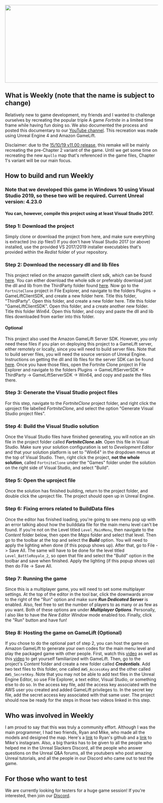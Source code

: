 <img src="https://raw.githubusercontent.com/pivotman319-new/fortnite-clone-ue4/master/readme_images/T_Frontend_UI_Wordmark-512_black.png" width="512" height="256"></img>
## What is Weekly (note that the name is subject to change)
Relatively new to game development, my friends and I wanted to challenge ourselves by recreating the popular triple A game *Fortnite* in a limited time frame while having fun doing so. We also documented the process and posted this documentary to our [YouTube channel](https://www.youtube.com/watch?v=UCyIgPcXKLQ). This recreation was made using Unreal Engine 4 and Amazon GameLift.

Disclaimer: due to the [15/10/19 v11.00 release](https://www.epicgames.com/fortnite/en-US/home), this remake will be mainly recreating the pre-Chapter 2 variant of the game. Until we get some time on recreating the new `Apollo` map that's referenced in the game files, Chapter 1's variant will be our main focus.

## How to build and run Weekly
### Note that we developed this game in Windows 10 using Visual Studio 2019, so these two will be required. Current Unreal version: 4.23.0
#### You can, however, compile this project using at least Visual Studio 2017.

### Step 1: Download the project
Simply clone or download the project from here, and make sure everything is extracted (no zip files!) If you don't have Visual Studio 2017 (or above) installed, use the provided VS 2017/2019 installer executables that's provided within the _Redist_ folder of your repository.

### Step 2: Download the necessary dll and lib files
This project relied on the amazon gamelift client sdk, which can be found [here](https://github.com/YetiTech-Studios/UE4GameLiftClientSDK). You can either download the whole sdk or preferably download just the dll and lib from the ThirdParty folder found [here](https://github.com/YetiTech-Studios/UE4GameLiftClientSDK/tree/master/GameLiftClientSDK/ThirdParty/GameLiftClientSDK/Win64). Now go to the `FortniteClone` project in File Explorer, and navigate to the folders Plugins -> GameLiftClientSDK, and create a new folder here. Title this folder, "ThirdParty". Open this folder, and create a new folder here. Title this folder "GameLiftClientSDK". Open this folder, and a create another new folder. Title this folder *Win64*. Open this folder, and copy and paste the dll and lib files downloaded from earlier into this folder.

#### Optional
This project also used the Amazon GameLift Server SDK. However, you only need these files if you plan on deploying this project to a GameLift server, either remotely or locally, since you will need to build server files. Note that to build server files, you will need the source version of Unreal Engine. Instructions on getting the dll and lib files for the server SDK can be found [here](https://docs.aws.amazon.com/gamelift/latest/developerguide/integration-engines-setup-unreal.html). Once you have those files, open the Fortnite Clone project in File Explorer and navigate to the folders Plugins -> GameLiftServerSDK -> ThirdParty -> GameLiftServerSDK -> Win64, and copy and paste the files there.

### Step 3: Generate the Visual Studio project files
For this step, navigate to the *FortniteClone* project folder, and right click the uproject file labelled *FortniteClone*, and select the option "Generate Visual Studio project files". 

### Step 4: Build the Visual Studio solution
Once the Visual Studio files have finished generating, you will notice an sln file in the project folder called ***FortniteClone.sln***. Open this file in Visual Studio. Make sure your solution configuration is set to *Development Editor* and that your solution platform is set to "Win64" in the dropdown menus at the top of Visual Studio. Then, right click the project, **not the whole solution**, called `FortniteClone` under the "Games" folder under the solution on the right side of Visual Studio, and select "Build".

### Step 5: Open the uproject file
Once the solution has finished building, return to the project folder, and double click the uproject file. The project should open up in Unreal Engine.

### Step 6: Fixing errors related to BuildData files
Once the editor has finished loading, you're going to see menu pop up with an error talking about how the builddata file for the main menu level can't be found. If you're not on the Level titled `Level_MainMenu`, then navigate to the *Content* folder below, then open the *Maps* folder and select that level. Then go to the toolbar at the top and select the ***Build*** option. You will need to apply the lighting when done (if this popup shows up). After that, go to File -> Save All. The same will have to be done for the level titled `Level_BattleRoyale_2`, so open that file and select the "Build" option in the toolbar and save when finished. Apply the lighting (if this popup shows up) then do File -> Save All.

### Step 7: Running the game
Since this is a multiplayer game, you will need to set some multiplayer settings. At the top of the editor in the tool bar, click the downwards arrow to the right of the "Run" option and make sure ***Run Dedicated Server*** is enabled. Also, feel free to set the number of players to as many or as few as you want. Both of these options are under ***Multiplayer Options***. Personally, I also like to have the *New Editor Window* mode enabled too. Finally, click the "Run" button and have fun!

### Step 8: Hosting the game on GameLift (Optional)
If you chose to do the optional part of step 2, you can host the game on Amazon GameLift to generate your own codes for the main menu level and play the packaged game with other people. First, watch this [video](https://youtu.be/Iq2LpwXogTw) as well as this [video](https://youtu.be/2I8JDeMGkgc) to get yourself familiarized with GameLift. Then, go to the project's *Content* folder and create a new folder called ***Credentials***. Add two text files to this folder, one called `AWS_AccessKey` and the other called `AWS_SecretKey`. Note that you may not be able to add text files in the Unreal Engine Editor, so use File Explorer, a text editor, Visual Studio, or something else to do so. In the access key file, add the access key associated with the AWS user you created and added GameLift privileges to. In the secret key file, add the secret access key associated with that same user. The project should now be ready for the steps in those two videos linked in this step.

## Who was involved in Weekly
I am proud to say that this was truly a community effort. Although I was the main programmer, I had two friends, Ryan and Mike, who made all the models and designed the map. Here's a [link](https://github.com/rthomas24) to Ryan's github and a [link](https://www.instagram.com/mikedecaprio1/) to Mike's instagram. Also, a big thanks has to be given to all the people who helped me in the Unreal Slackers Discord, all the people who answer questions on the Unreal Q&A forums, all the youtubers who post amazing Unreal tutorials, and all the people in our Discord who came out to test the game.

## For those who want to test
We are currently looking for testers for a huge game session! If you're interested, then join our [Discord](https://discord.gg/2xbR5qT).
